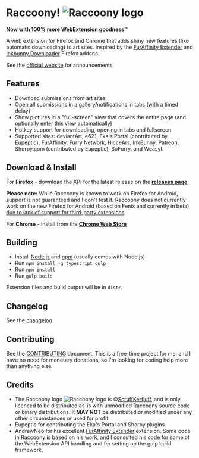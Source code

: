 # Raccoony! ![Raccoony logo][logo]

**Now with 100% more WebExtension goodness™**

A web extension for Firefox and Chrome that adds shiny new features (like automatic downloading) to art sites. 
Inspired by the [FurAffinity Extender](https://andrewneo.github.io/faextender/) and [Inkbunny Downloader](http://www.humbird0.com/#/addons/inkbunny_downloader) Firefox addons.

See the [official website][website] for announcements.

## Features
- Download submissions from art sites
- Open all submissions in a gallery/notifications in tabs (with a timed delay)
- Show pictures in a "full-screen" view that covers the entire page (and optionally enter this view automatically)
- Hotkey support for downloading, opening in tabs and fullscreen
- Supported sites: deviantArt, e621, Eka's Portal (contributed by Eupeptic), FurAffinity, Furry Network, HicceArs, InkBunny, Patreon, Shorpy.com (contributed by Eupeptic), SoFurry, and Weasyl.

## Download & Install

For **Firefox** - download the XPI for the latest release on the **[releases page](https://github.com/Simon-Tesla/RaccoonyWebEx/releases)**

**Please note:** While Raccoony is known to work on Firefox for Android, support is not guaranteed and I don't test it. Raccoony does not currently work on the new Firefox for Android (based on Fenix and currently in beta) [due to lack of support for third-party extensions](https://blog.mozilla.org/addons/2020/02/11/faq-for-extension-support-in-new-firefox-for-android/).

For **Chrome** - install from the **[Chrome Web Store](https://chrome.google.com/webstore/detail/raccoony-webextension/ejcbnfgeiphhnkmpjggnkkhnbefihelh)** 

## Building
- Install [Node.js](https://nodejs.org) and [npm](https://www.npmjs.com/) (usually comes with Node.js)
- Run `npm install -g typescript gulp`
- Run `npm install`
- Run `gulp build`

Extension files and build output will be in `dist/`.

## Changelog

See the [changelog](https://github.com/Simon-Tesla/RaccoonyWebEx/blob/master/CHANGELOG.md)

## Contributing

See the [CONTRIBUTING](https://github.com/Simon-Tesla/RaccoonyWebEx/blob/master/CONTRIBUTING.md) document. This is a free-time project for me, and I have no need for monetary donations, so I'm looking for coding help more than anything else. 

## Credits
- The Raccoony logo ![Raccoony logo][logo] is ©[ScruffKerfluff][logoauthor], and is only licenced to be distributed as-is with unmodified Raccoony source code or binary distributions. It **MAY NOT** be distributed or modified under any other circumstances or used for profit.
- Eupeptic for contributing the Eka's Portal and Shorpy plugins.
- AndrewNeo for his excellent [FurAffinity Extender](https://andrewneo.github.io/faextender-chrome/) extension. Some code in Raccoony is based on his work, and I consulted his code for some of the WebExtension API handling and for setting up the gulp build framework.

[logo]: https://github.com/Simon-Tesla/RaccoonyWebEx/raw/master/src/icon-64.png
[logoauthor]: https://twitter.com/ScruffKerfluff
[website]: http://raccoony.thornvalley.com
